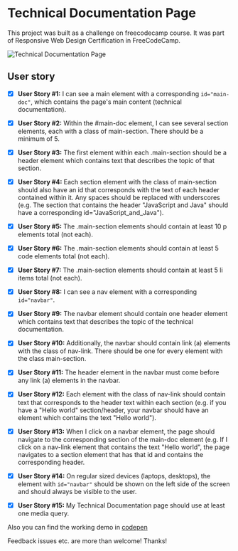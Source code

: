 # Technical Documentation Page

This project was built as a challenge on freecodecamp course. It was part of Responsive Web Design Certification in FreeCodeCamp.

![Technical Documentation Page](https://res.cloudinary.com/drpcjt13x/image/upload/v1603025650/Proyectos/Technical%20Documentation%20Page/Technical_Documentation_Page_ssaqsb.png "Technical Documentation Page")

## User story

- [x] **User Story #1:** I can see a main element with a corresponding `id="main-doc"`, which contains the page's main content (technical documentation). 

- [x] **User Story #2:** Within the #main-doc element, I can see several section elements, each with a class of main-section. There should be a minimum of 5.

- [x] **User Story #3:** The first element within each .main-section should be a header element which contains text that describes the topic of that section.

- [x] **User Story #4:** Each section element with the class of main-section should also have an id that corresponds with the text of each header contained within it. Any spaces should be replaced with underscores (e.g. The section that contains the header "JavaScript and Java" should have a corresponding id="JavaScript_and_Java").

- [x] **User Story #5:** The .main-section elements should contain at least 10 p elements total (not each).
 
- [x] **User Story #6:** The .main-section elements should contain at least 5 code elements total (not each).

- [x] **User Story #7:** The .main-section elements should contain at least 5 li items total (not each).

- [x] **User Story #8:** I can see a nav element with a corresponding `id="navbar"`.

- [x] **User Story #9:** The navbar element should contain one header element which contains text that describes the topic of the technical documentation.

- [x] **User Story #10:** Additionally, the navbar should contain link (a) elements with the class of nav-link. There should be one for every element with the class main-section.

- [x] **User Story #11:** The header element in the navbar must come before any link (a) elements in the navbar.

- [x] **User Story #12:** Each element with the class of nav-link should contain text that corresponds to the header text within each section (e.g. if you have a "Hello world" section/header, your navbar should have an element which contains the text "Hello world").

- [x] **User Story #13:** When I click on a navbar element, the page should navigate to the corresponding section of the main-doc element (e.g. If I click on a nav-link element that contains the text "Hello world", the page navigates to a section element that has that id and contains the corresponding header.

- [x] **User Story #14:** On regular sized devices (laptops, desktops), the element with `id="navbar"` should be shown on the left side of the screen and should always be visible to the user.

- [x] **User Story #15:** My Technical Documentation page should use at least one media query.





Also you can find the working demo in [codepen](https://codepen.io/GuaciG/pen/QWLKpdR)

Feedback issues etc. are more than welcome! Thanks!

